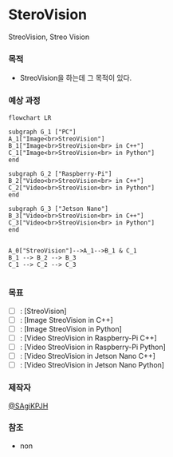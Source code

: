 # SteroVision
StreoVision, Streo Vision

### 목적
- StreoVision을 하는데 그 목적이 있다.

### 예상 과정

```mermaid
flowchart LR

subgraph G_1 ["PC"]
A_1["Image<br>StreoVision"]
B_1["Image<br>StreoVision<br> in C++"]
C_1["Image<br>StreoVision<br> in Python"]
end

subgraph G_2 ["Raspberry-Pi"]
B_2["Video<br>StreoVision<br> in C++"]
C_2["Video<br>StreoVision<br> in Python"]
end

subgraph G_3 ["Jetson Nano"]
B_3["Video<br>StreoVision<br> in C++"]
C_3["Video<br>StreoVision<br> in Python"]
end


A_0["StreoVision"]-->A_1-->B_1 & C_1
B_1 --> B_2 --> B_3
C_1 --> C_2 --> C_3


```

### 목표
- [ ] : [StreoVision]
- [ ] : [Image StreoVision in C++]
- [ ] : [Image StreoVision in Python]
- [ ] : [Video StreoVision in Raspberry-Pi C++]
- [ ] : [Video StreoVision in Raspberry-Pi Python]
- [ ] : [Video StreoVision in Jetson Nano C++]
- [ ] : [Video StreoVision in Jetson Nano Python]

### 제작자
[@SAgiKPJH](https://github.com/SAgiKPJH)

### 참조
- non